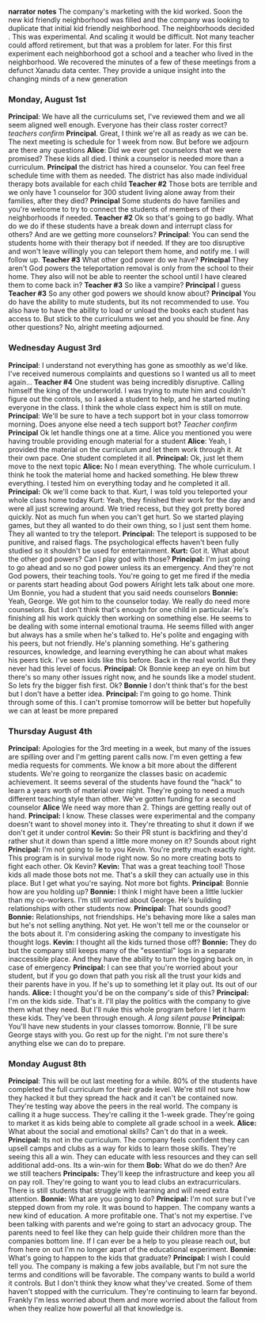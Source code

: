 **narrator notes** 
The company's marketing with the kid worked. Soon the new kid friendly neighborhood was filled and the company was looking to duplicate that initial kid friendly neighborhood. The neighborhoods decided . This was experimental. And scaling it would be difficult. Not many teacher could afford retirement, but that was a problem for later. For this first experiment each neighborhood got a school and a teacher who lived in the neighborhood.
We recovered the minutes of a few of these meetings from a defunct Xanadu data center. They provide a unique insight into the changing minds of a new generation

### Monday, August 1st
**Principal**: We have all the curriculums set, I've reviewed them and we all seem aligned well enough. Everyone has their class roster correct? 
_teachers confirm_
**Principal**. Great, I think we're all as ready as we can be. The next meeting is schedule for 1 week from now. But before we adjourn are there any questions
**Alice**: Did we ever get counselors that we were promised? These kids all died. I think a counselor is needed more than a curriculum. 
**Principal** the district has hired a counselor. You can feel free schedule time with them as needed. The district has also made individual therapy bots available for each child
**Teacher #2** Those bots are terrible and we only have 1 counselor for 300 student living alone away from their families, after they died?
**Principal** Some students do have families and you're welcome to try to connect the students of members of their neighborhoods if needed.
**Teacher #2** Ok so that's going to go badly. What do we do if these students have a break down and interrupt class for others? And are we getting more counselors?
**Principal**: You can send the students home with their therapy bot if needed. If they are too disruptive and won't leave willingly you can teleport them home, and notify me. I will follow up.
**Teacher #3** What other god power do we have?
**Principal** They aren't God powers the teleportation removal is only from the school to their home. They also will not be able to reenter the school until I have cleared them to come back in?
**Teacher #3** So like a vampire?
**Principal** I guess
**Teacher #3** So any other god powers we should know about?
**Principal** You do have the ability to mute students, but its not recommended to use. You also have to have the ability to load or unload the books each student has access to. But stick to the curriculums we set and you should be fine.
Any other questions? 
No, alright meeting adjourned.

### Wednesday August 3rd
**Principal**: I understand not everything has gone as smoothly as we'd like. I've received numerous complaints and questions so I wanted us all to meet again...
**Teacher #4** One student was being incredibly disruptive. Calling himself the king of the underworld. I was trying to mute him and couldn't figure out the controls, so I asked a student to help, and he started muting everyone in the class. I think the whole class expect him is still on mute. 
**Principal**: We'll be sure to have a tech support bot in your class tomorrow morning. Does anyone else need a tech support bot?
*Teacher confirm*
**Principal** Ok let handle things one at a time. Alice you mentioned you were having trouble providing enough material for a student
**Alice**: Yeah, I provided the material on the curriculum and let them work through it. At their own pace. One student completed it all. 
**Principal:** Ok, just let them move to the next topic
**Alice:** No I mean everything. The whole curriculum. I think he took the material home and hacked something. He blew threw everything. I tested him on everything today and he completed it all. 
**Principal:** Ok we'll come back to that. Kurt, I was told you teleported your whole class home today
Kurt: Yeah, they finished their work for the day and were all just screwing around. We tried recess, but they got pretty bored quickly. Not as much fun when you can't get hurt. So we started playing games, but they all wanted to do their own thing, so I just sent them home. They all wanted to try the teleport.
**Principal:** The teleport is supposed to be punitive, and raised flags. The psychological effects haven't been fully studied so it shouldn't be used for entertainment.
**Kurt:** Got it. What about the other god powers? Can I play god with those?
**Principal:** I'm just going to go ahead and so no god power unless its an emergency. And they're not God powers, their teaching tools. You're going to get me fired if the media or parents start heading about God powers
Alright lets talk about one more. Um Bonnie, you had a student that you said needs counselors
**Bonnie:** Yeah, George. We got him to the counselor today. We really do need more counselors. But I don't think that's enough for one child in particular. He's finishing all his work quickly then working on something else. He seems to be dealing with some internal emotional trauma. He seems filled with anger but always has a smile when he's talked to. He's polite and engaging with his peers, but not friendly. He's planning something. He's gathering resources, knowledge, and learning everything he can about what makes his peers tick. I've seen kids like this before. Back in the real world. But they never had this level of focus. 
**Principal:** Ok Bonnie keep an eye on him but there's so many other issues right now, and he sounds like a model student. So lets fry the bigger fish first. Ok?
**Bonnie** I don't think that's for the best but I don't have a better idea.
**Principal:** I'm going to go home. Think through some of this. I can't promise tomorrow will be better but hopefully we can at least be more prepared
### Thursday August 4th
**Principal:** Apologies for the 3rd meeting in a week, but many of the issues are spilling over and I'm getting parent calls now. I'm even getting a few media requests for comments. We know a bit more about the different students. We're going to reorganize the classes basic on academic achievement.  It seems several of the students have found the "hack" to learn a years worth of material over night. They're going to need a much different teaching style than other. We've gotten funding for a second counselor
**Alice** We need way more than 2. Things are getting really out of hand. 
**Principal:** I know. These classes were experimental and the company doesn't want to shovel money into it. They're threating to shut it down if we don't get it under control
**Kevin:** So their PR stunt is backfiring and they'd rather shut it down than spend a little more money on it? Sounds about right
**Principal:** I'm not going to lie to you Kevin. You're pretty much exactly right. This program is in survival mode right now. So no more creating bots to fight each other. Ok Kevin?
**Kevin:** That was a great teaching tool! Those kids all made those bots not me. That's a skill they can actually use in this place. But I get what you're saying. Not more bot fights.
**Principal**: Bonnie how are you holding up?
**Bonnie:** I think I might have been a little luckier than my co-workers. I'm still worried about George. He's building relationships with other students now. 
**Principal:** That sounds good?
**Bonnie:** Relationships, not friendships. He's behaving more like a sales man but he's not selling anything. Not yet. He won't tell me or the counselor or the bots about it. I'm considering asking the company to investigate his thought logs.
**Kevin:** I thought all the kids turned those off?
**Bonnie:** They do but the company still keeps many of the "essential" logs in a separate inaccessible place. And they have the ability to turn the logging back on, in case of emergency
**Principal:** I can see that you're worried about your student, but if you go down that path you risk all the trust your kids and their parents have in you. If he's up to something let it play out. Its out of our hands.
**Alice:** I thought you'd be on the company's side of this?
**Principal:** I'm on the kids side. That's it. I'll play the politics with the company to give them what they need. But I'll nuke this whole program before I let it harm these kids. They've been through enough.
*A long silent pause*
**Principal:** You'll have new students in your classes tomorrow. Bonnie, I'll be sure George stays with you. Go rest up for the night. I'm not sure there's anything else we can do to prepare.

### Monday August 8th 
**Principal**: This will be out last meeting for a while. 80% of the students have completed the full curriculum for their grade level. We're still not sure how they hacked it but they spread the hack and it can't be contained now. They're testing way above the peers in the real world. The company is calling it a huge success. They're calling it the 1-week grade. They're going to market it as kids being able to complete all grade school in a week. 
**Alice:** What about the social and emotional skills? Can't do that in a week.
**Principal:** Its not in the curriculum. The company feels confident they can upsell camps and clubs as a way for kids to learn those skills. They're seeing this all a win. They can educate with less resources and they can sell additional add-ons. Its a win-win for them
**Bob:** What do we do then? Are we still teachers
**Principals:** They'll keep the infrastructure and keep you all on pay roll. They're going to want you to lead clubs an extracurriculars. There is still students that struggle with learning and will need extra attention. 
**Bonnie:** What are you going to do?
**Principal:** I'm not sure but I've stepped down from my role. It was bound to happen. The company wants a new kind of education. A more profitable one. That's not my expertise. I've been talking with parents and we're going to start an advocacy group. The parents need to feel like they can help guide their children more than the companies bottom line. If I can ever be a help to you please reach out, but from here on out I'm no longer apart of the educational experiment.
**Bonnie:** What's going to happen to the kids that graduate?
**Principal:** I wish I could tell you. The company is making a few jobs available, but I'm not sure the terms and conditions will be favorable. The company wants to build a world it controls. But I don't think they know what they've created. Some of them haven't stopped with the curriculum. They're continuing to learn far beyond.  Frankly I'm less worried about them and more worried about the fallout from when they realize how powerful all that knowledge is.
